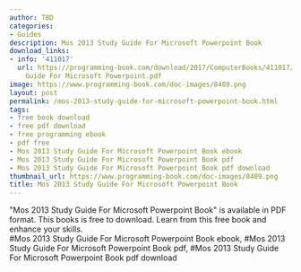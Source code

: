 ```yaml
---
author: TBD
categories:
- Guides
description: Mos 2013 Study Guide For Microsoft Powerpoint Book
download_links:
- info: '411017'
  url: https://programming-book.com/download/2017/ComputerBooks/411017/Mos 2013 Study
    Guide For Microsoft Powerpoint.pdf
image: https://www.programming-book.com/doc-images/8489.png
layout: post
permalink: /mos-2013-study-guide-for-microsoft-powerpoint-book.html
tags:
- free book download
- free pdf download
- free programming ebook
- pdf free
- Mos 2013 Study Guide For Microsoft Powerpoint Book ebook
- Mos 2013 Study Guide For Microsoft Powerpoint Book pdf
- Mos 2013 Study Guide For Microsoft Powerpoint Book pdf download
thumbnail_url: https://www.programming-book.com/doc-images/8489.png
title: Mos 2013 Study Guide For Microsoft Powerpoint Book
---
```


 
<div class="item-desc text-justify">
  "Mos 2013 Study Guide For Microsoft Powerpoint Book" is available in PDF format. This books is free to download. Learn from this free book and enhance your skills.
  <br>
  #Mos 2013 Study Guide For Microsoft Powerpoint Book ebook, #Mos 2013 Study Guide For Microsoft Powerpoint Book pdf, #Mos 2013 Study Guide For Microsoft Powerpoint Book pdf download
</div>